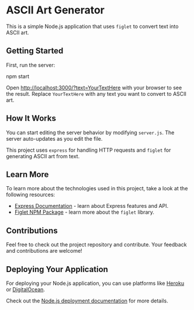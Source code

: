 # ASCII Art Generator

This is a simple Node.js application that uses `figlet` to convert text into ASCII art.

## Getting Started

First, run the server:


npm start


Open [http://localhost:3000/?text=YourTextHere](http://localhost:3000/?text=YourTextHere) with your browser to see the result. Replace `YourTextHere` with any text you want to convert to ASCII art.

## How It Works

You can start editing the server behavior by modifying `server.js`. The server auto-updates as you edit the file.

This project uses `express` for handling HTTP requests and `figlet` for generating ASCII art from text.

## Learn More

To learn more about the technologies used in this project, take a look at the following resources:

- [Express Documentation](https://expressjs.com/) - learn about Express features and API.
- [Figlet NPM Package](https://www.npmjs.com/package/figlet) - learn more about the `figlet` library.

## Contributions

Feel free to check out the project repository and contribute. Your feedback and contributions are welcome!

## Deploying Your Application

For deploying your Node.js application, you can use platforms like [Heroku](https://www.heroku.com/) or [DigitalOcean](https://www.digitalocean.com/).

Check out the [Node.js deployment documentation](https://nodejs.org/en/docs/guides/getting-started-guide/) for more details.